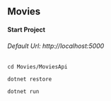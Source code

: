 ## Movies

#### Start Project
###### Default Url: http://localhost:5000

`cd Movies/MoviesApi`

`dotnet restore`

`dotnet run`
